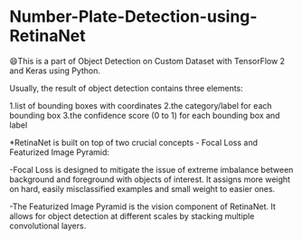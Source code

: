 # Number-Plate-Detection-using-RetinaNet
😄This is a part of Object Detection on Custom Dataset with TensorFlow 2 and Keras using Python.

Usually, the result of object detection contains three elements:

  1.list of bounding boxes with coordinates
  2.the category/label for each bounding box
  3.the confidence score (0 to 1) for each bounding box and label

*RetinaNet is built on top of two crucial concepts - Focal Loss and Featurized Image Pyramid:

  -Focal Loss is designed to mitigate the issue of extreme imbalance between background and foreground with objects of interest. It assigns more weight on hard, easily misclassified examples and small weight to easier ones.

  -The Featurized Image Pyramid is the vision component of RetinaNet. It allows for object detection at different scales by stacking multiple convolutional layers.
